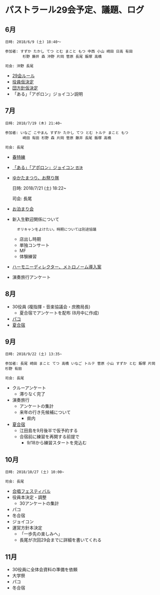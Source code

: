 # パストラール29会予定、議題、ログ

## 6月

    日時: 2018/6/9 (土) 18:40～

    参加者: すずか たかし てつ とむ まこと もつ 中西 小山 崎田 日高 有田
            杉野 藤井 森 沖野 片岡 菅原 長尾 飯塚 高橋

    司会: 沖野 長尾

+ [29会ルール](https://github.com/plageoj/pastorale29/blob/master/ルール.md)
+ [役員仮決定](https://github.com/plageoj/pastorale29/blob/master/人事.md)
+ [団方針仮決定](https://github.com/plageoj/pastorale29/blob/master/団方針.md)
+ 「ある」「アポロン」ジョイコン説明

## 7月

    日時: 2018/7/19 (木) 21:40~

    参加者: いなご こやまん すずか たかし てつ とむ トルテ まこと もつ
            崎田 有田 杉野 森 片岡 菅原 藤井 長尾 飯塚 高橋

    司会: 長尾

+ [春特練](https://github.com/plageoj/pastorale29/blob/master/行事.md#春特練)
+ [「ある」「アポロン」ジョイコン `否決`](https://github.com/plageoj/pastorale29/blob/master/行事/ジョイコン.md)
+ [ゆかたまつり、お祭り隊](https://github.com/plageoj/pastorale29/blob/master/行事/ゆかた祭り.md)

    日時: 2018/7/21 (土) 18:22~

    司会: 長尾

+ [お泊まり会](https://github.com/plageoj/pastorale29/blob/master/行事/お泊まり会.md)
+ 新入生歓迎関係について

        オリキャンをよけたい。時期については別途協議

    + 店出し時期
    + 単独コンサート
    + MF
    + 体験練習
+ [ハーモニーディレクター、メトロノーム導入案](https://github.com/plageoj/pastorale29/blob/master/技術/備品.md)
+ 演奏旅行アンケート

## 8月

+ 30役員 (複指揮・音楽協議会・庶務局長)
    + 夏合宿でアンケートを配布 (8月中に作成)
+ [パコ](https://github.com/plageoj/pastorale29/blob/master/行事/パコ.md)
+ [夏合宿](https://github.com/plageoj/pastorale29/blob/master/行事/夏合宿.md)

## 9月

    日時: 2018/9/22 (土) 13:35~

    参加者: 長尾 崎田 まこと てつ 高橋 いなご トルテ 菅原 小山 すずか とむ 飯塚 片岡 杉野 有田

    司会: 長尾

+ クルーアンケート
    + 滞りなく完了
+ 演奏旅行
    + アンケートの集計
    + 来年の行き先候補について
        + 県内
+ [夏合宿](https://github.com/plageoj/pastorale29/blob/master/行事/夏合宿.md)
    + 江田島を9月後半で仮予約する
    + 合宿前に練習を再開する前提で
        + 9/18から練習スタートを見込む

## 10月

    日時: 2018/10/27 (土) 10:00~

    司会: 長尾

+ [合唱フェスティバル](https://github.com/plageoj/pastorale29/blob/master/行事/合唱フェスティバル.md)
+ 役員本決定・調整
    + 30アンケートの集計
+ パコ
+ 冬合宿
+ ジョイコン
+ 運営方針本決定
    + 「一歩先の楽しみへ」
    + 長尾が次回29会までに詳細を書いてくれる

## 11月

+ 30役員に全体会資料の準備を依頼
+ 大学祭
+ パコ
+ 冬合宿